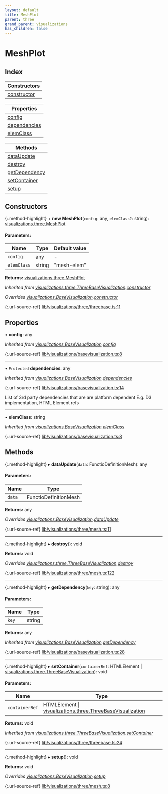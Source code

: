 ```yaml
---
layout: default
title: MeshPlot
parent: three
grand_parent: visualizations
has_children: false
---
```


# MeshPlot

## Index

| Constructors |
|-----------|
| [constructor](#constructor) |

| Properties |
|-----------|
| [config](#config) |
| [dependencies](#dependencies) |
| [elemClass](#elemclass) |

| Methods |
|-----------|
| [dataUpdate](#dataupdate) |
| [destroy](#destroy) |
| [getDependency](#getdependency) |
| [setContainer](#setcontainer) |
| [setup](#setup) |

## Constructors

{:.method-highlight}
\+ **new MeshPlot**(`config`: any, `elemClass?`: string): [visualizations.three.MeshPlot](../visualizations_three_meshplot)

#### Parameters:

Name | Type | Default value |
------ | ------ | ------ |
`config` | any | - |
`elemClass` | string | "mesh-elem" |

**Returns:** [visualizations.three.MeshPlot](../visualizations_three_meshplot)

*Inherited from [visualizations.three.ThreeBaseVisualization](../visualizations_three_threebasevisualization).[constructor](../visualizations_three_threebasevisualization#constructor)*

*Overrides [visualizations.BaseVisualization](../visualizations_basevisualization).[constructor](../visualizations_basevisualization#constructor)*

{:.url-source-ref}
[lib/visualizations/three/threebase.ts:11](https://github.com/ascentcore/dataspot/blob/e1f4e78/lib/visualizations/three/threebase.ts#L11)

## Properties

•  **config**: any

*Inherited from [visualizations.BaseVisualization](../visualizations_basevisualization).[config](../visualizations_basevisualization#config)*

{:.url-source-ref}
[lib/visualizations/basevisualization.ts:8](https://github.com/ascentcore/dataspot/blob/e1f4e78/lib/visualizations/basevisualization.ts#L8)

___

• `Protected` **dependencies**: any

*Inherited from [visualizations.BaseVisualization](../visualizations_basevisualization).[dependencies](../visualizations_basevisualization#dependencies)*

{:.url-source-ref}
[lib/visualizations/basevisualization.ts:14](https://github.com/ascentcore/dataspot/blob/e1f4e78/lib/visualizations/basevisualization.ts#L14)

List of 3rd party dependencies that are are platform dependent
E.g. D3 implementation, HTML Element refs

___

•  **elemClass**: string

*Inherited from [visualizations.BaseVisualization](../visualizations_basevisualization).[elemClass](../visualizations_basevisualization#elemclass)*

{:.url-source-ref}
[lib/visualizations/basevisualization.ts:8](https://github.com/ascentcore/dataspot/blob/e1f4e78/lib/visualizations/basevisualization.ts#L8)

## Methods

{:.method-highlight}
▸ **dataUpdate**(`data`: FunctioDefinitionMesh): any

#### Parameters:

Name | Type |
------ | ------ |
`data` | FunctioDefinitionMesh |

**Returns:** any

*Overrides [visualizations.BaseVisualization](../visualizations_basevisualization).[dataUpdate](../visualizations_basevisualization#dataupdate)*

{:.url-source-ref}
[lib/visualizations/three/mesh.ts:11](https://github.com/ascentcore/dataspot/blob/e1f4e78/lib/visualizations/three/mesh.ts#L11)

___

{:.method-highlight}
▸ **destroy**(): void

**Returns:** void

*Overrides [visualizations.three.ThreeBaseVisualization](../visualizations_three_threebasevisualization).[destroy](../visualizations_three_threebasevisualization#destroy)*

{:.url-source-ref}
[lib/visualizations/three/mesh.ts:122](https://github.com/ascentcore/dataspot/blob/e1f4e78/lib/visualizations/three/mesh.ts#L122)

___

{:.method-highlight}
▸ **getDependency**(`key`: string): any

#### Parameters:

Name | Type |
------ | ------ |
`key` | string |

**Returns:** any

*Inherited from [visualizations.BaseVisualization](../visualizations_basevisualization).[getDependency](../visualizations_basevisualization#getdependency)*

{:.url-source-ref}
[lib/visualizations/basevisualization.ts:28](https://github.com/ascentcore/dataspot/blob/e1f4e78/lib/visualizations/basevisualization.ts#L28)

___

{:.method-highlight}
▸ **setContainer**(`containerRef`: HTMLElement \| [visualizations.three.ThreeBaseVisualization](../visualizations_three_threebasevisualization)): void

#### Parameters:

Name | Type |
------ | ------ |
`containerRef` | HTMLElement \| [visualizations.three.ThreeBaseVisualization](../visualizations_three_threebasevisualization) |

**Returns:** void

*Inherited from [visualizations.three.ThreeBaseVisualization](../visualizations_three_threebasevisualization).[setContainer](../visualizations_three_threebasevisualization#setcontainer)*

{:.url-source-ref}
[lib/visualizations/three/threebase.ts:24](https://github.com/ascentcore/dataspot/blob/e1f4e78/lib/visualizations/three/threebase.ts#L24)

___

{:.method-highlight}
▸ **setup**(): void

**Returns:** void

*Overrides [visualizations.BaseVisualization](../visualizations_basevisualization).[setup](../visualizations_basevisualization#setup)*

{:.url-source-ref}
[lib/visualizations/three/mesh.ts:8](https://github.com/ascentcore/dataspot/blob/e1f4e78/lib/visualizations/three/mesh.ts#L8)
